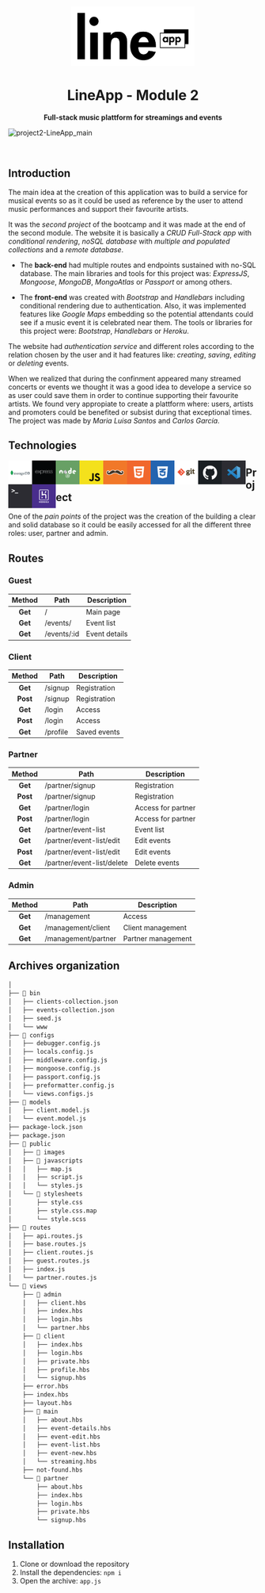 <div align="center">
    <img 
        alt="project2-LineApp_main"
        width="250px"
        src="https://github.com/carlos-garcia-dev/Ironhack-Bootcamp-Images/blob/main/project2-LineApp/LineApp_logo.png" />
</div>
<div align="center">
  <h1>LineApp - Module 2</h1>
  <strong>Full-stack music plattform for streamings and events</strong>
</div>

![project2-LineApp_main](https://github.com/carlos-garcia-dev/Ironhack-Bootcamp-Images/blob/main/project1-Videogame/project2-LineApp_00.jpg)

</br>

## Introduction

The main idea at the creation of this application was to build a service for musical events so as it could be used as reference by the user to attend music performances and support their favourite artists.

It was the _second project_ of the bootcamp and it was made at the end of the second module. The website it is basically a _CRUD Full-Stack app_ with _conditional rendering_, _noSQL database_ with _multiple and populated collections_ and a _remote database_.

- The **back-end** had multiple routes and endpoints sustained with no-SQL database. The main libraries and tools for this project was: _ExpressJS_, _Mongoose_, _MongoDB_, _MongoAtlas_ or _Passport_ or among others.

- The **front-end** was created with _Bootstrap_ and _Handlebars_ including conditional rendering due to authentication. Also, it was implemented features like _Google Maps_ embedding so the potential attendants could see if a music event it is celebrated near them. The tools or libraries for this project were: _Bootstrap_, _Handlebars_ or _Heroku_.

The website had _authentication service_ and different roles according to the relation chosen by the user and it had features like: _creating_, _saving_, _editing_ or _deleting_ events.

When we realized that during the confinment appeared many streamed concerts or events we thought it was a good idea to develope a service so as user could save them in order to continue supporting their favourite artists. We found very appropiate to create a plattform where: users, artists and promoters could be benefited or subsist during that exceptional times.
The project was made by _Maria Luisa Santos_ and _Carlos García_.

## Technologies

<p align="center">
    <img align="left" alt="MongoDB" width="48px" src="https://github.com/carlos-garcia-dev/carlos-garcia-dev-images/blob/master/images/png/01.MongoDB.png" />
    <img align="left" alt="Express" width="48px" src="https://github.com/carlos-garcia-dev/carlos-garcia-dev-images/blob/master/images/png/02.Express.png" />
    <img align="left" alt="NodeJS" width="48px" src="https://github.com/carlos-garcia-dev/carlos-garcia-dev-images/blob/master/images/png/04.NodeJS.png" />
    <img align="left" alt="JavaScript" width="48px" src="https://github.com/carlos-garcia-dev/carlos-garcia-dev-images/blob/master/images/png/05.JavaScript.png" />
    <img align="left" alt="Handlebars" width="48px" src="https://github.com/carlos-garcia-dev/carlos-garcia-dev-images/blob/master/images/png/16.Handlebars.png" />
    <img align="left" alt="HTML5" width="48px" src="https://github.com/carlos-garcia-dev/carlos-garcia-dev-images/blob/master/images/png/06.HTML5.png" />
    <img align="left" alt="CSS3" width="48px" src="https://github.com/carlos-garcia-dev/carlos-garcia-dev-images/blob/master/images/png/07.CSS3.png" />
    <img align="left" alt="Git" width="48px" src="https://github.com/carlos-garcia-dev/carlos-garcia-dev-images/blob/master/images/png/17.Git.png" />
    <img align="left" alt="GitHub" width="48px" src="https://github.com/carlos-garcia-dev/carlos-garcia-dev-images/blob/master/images/png/18.GitHub.png" />
    <img align="left" alt="Visual Studio Code" width="48px" src="https://github.com/carlos-garcia-dev/carlos-garcia-dev-images/blob/master/images/png/19.VSCode.png" />
    <img align="left" alt="Terminal" width="48px" src="https://github.com/carlos-garcia-dev/carlos-garcia-dev-images/blob/master/images/png/20.Terminal.png" />
    <img align="left" alt="Heroku" width="48px" src="https://github.com/carlos-garcia-dev/carlos-garcia-dev-images/blob/master/images/png/21.Heroku.png" />
</p>

## Project

One of the _pain points_ of the project was the creation of the building a clear and solid database so it could be easily accessed for all the different three roles: user, partner and admin.

## Routes

### Guest

| Method  | Path        | Description   |
| :-----: | ----------- | ------------- |
| **Get** | /           | Main page     |
| **Get** | /events/    | Event list    |
| **Get** | /events/:id | Event details |

### Client

|  Method  | Path     | Description  |
| :------: | -------- | ------------ |
| **Get**  | /signup  | Registration |
| **Post** | /signup  | Registration |
| **Get**  | /login   | Access       |
| **Post** | /login   | Access       |
| **Get**  | /profile | Saved events |

### Partner

|  Method  | Path                       | Description        |
| :------: | -------------------------- | ------------------ |
| **Get**  | /partner/signup            | Registration       |
| **Post** | /partner/signup            | Registration       |
| **Get**  | /partner/login             | Access for partner |
| **Post** | /partner/login             | Access for partner |
| **Get**  | /partner/event-list        | Event list         |
| **Get**  | /partner/event-list/edit   | Edit events        |
| **Post** | /partner/event-list/edit   | Edit events        |
| **Get**  | /partner/event-list/delete | Delete events      |

### Admin

| Method  | Path                | Description        |
| :-----: | ------------------- | ------------------ |
| **Get** | /management         | Access             |
| **Get** | /management/client  | Client management  |
| **Get** | /management/partner | Partner management |

## Archives organization

```bash
│
├── 📁 bin
│   ├── clients-collection.json
│   ├── events-collection.json
│   ├── seed.js
│   └── www
├── 📁 configs
│   ├── debugger.config.js
│   ├── locals.config.js
│   ├── middleware.config.js
│   ├── mongoose.config.js
│   ├── passport.config.js
│   ├── preformatter.config.js
│   └── views.configs.js
├── 📁 models
│   ├── client.model.js
│   └── event.model.js
├── package-lock.json
├── package.json
├── 📁 public
│   ├── 📁 images
│   ├── 📁 javascripts
│   │   ├── map.js
│   │   ├── script.js
│   │   └── styles.js
│   └── 📁 stylesheets
│       ├── style.css
│       ├── style.css.map
│       └── style.scss
├── 📁 routes
│   ├── api.routes.js
│   ├── base.routes.js
│   ├── client.routes.js
│   ├── guest.routes.js
│   ├── index.js
│   └── partner.routes.js
└── 📁 views
    ├── 📁 admin
    │   ├── client.hbs
    │   ├── index.hbs
    │   ├── login.hbs
    │   └── partner.hbs
    ├── 📁 client
    │   ├── index.hbs
    │   ├── login.hbs
    │   ├── private.hbs
    │   ├── profile.hbs
    │   └── signup.hbs
    ├── error.hbs
    ├── index.hbs
    ├── layout.hbs
    ├── 📁 main
    │   ├── about.hbs
    │   ├── event-details.hbs
    │   ├── event-edit.hbs
    │   ├── event-list.hbs
    │   ├── event-new.hbs
    │   └── streaming.hbs
    ├── not-found.hbs
    └── 📁 partner
        ├── about.hbs
        ├── index.hbs
        ├── login.hbs
        ├── private.hbs
        └── signup.hbs
```

## Installation

1. Clone or download the repository
2. Install the dependencies: `npm i`
3. Open the archive: `app.js`
